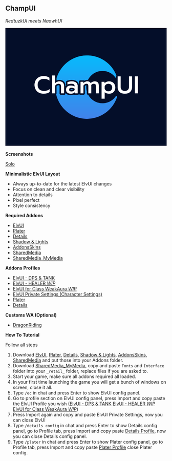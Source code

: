 ## **ChampUI**

*RedtuzkUI meets NaowhUI*

![logo](screens/champui_logo_1.png?raw=true "logo")

**Screenshots**

[Solo](screens/ChampUI_Solo.jpg)

**Minimalistic ElvUI Layout** 

- Always up-to-date for the latest ElvUI changes  
- Focus on clean and clear visibility
- Attention to details
- Pixel perfect
- Style consistency

**Required Addons**

- [ElvUI](https://www.tukui.org/download.php?ui=elvui)
- [Plater](https://www.curseforge.com/wow/addons/plater-nameplates)
- [Details](https://www.curseforge.com/wow/addons/details)
- [Shadow & Lights](https://www.curseforge.com/wow/addons/elvui-shadow-light)
- [AddonsSkins](https://www.curseforge.com/wow/addons/addonskins)
- [SharedMedia](https://www.curseforge.com/wow/addons/sharedmedia)
- [SharedMedia_MyMedia](https://downgit.github.io/#/home?url=https://github.com/HectorMarcos/ChampUI/tree/master/_retail_)

**Addons Profiles**

- [ElvUI - DPS & TANK](https://github.com/HectorMarcos/ChampUI/blob/master/profiles/elvui_dps_tank.txt)
- [ElvUI - HEALER *WIP*](https://github.com/HectorMarcos/ChampUI/blob/master/profiles/elvui_healer.txt)
- [ElvUI for Class WeakAura *WIP*](https://github.com/HectorMarcos/ChampUI/blob/master/profiles/elvui_middle_wa.txt)
- [ElvUI Private Settings (Character Settings)](https://github.com/HectorMarcos/ChampUI/blob/master/profiles/elvui_private.txt)
- [Plater](https://github.com/HectorMarcos/ChampUI/blob/master/profiles/plater.txt)
- [Details](https://github.com/HectorMarcos/ChampUI/blob/master/profiles/details.txt)
 
**Customs WA (Optional)**
 
- [DragonRiding](https://github.com/HectorMarcos/ChampUI/blob/master/wa/dragonriding.txt)
  
**How To Tutorial**

Follow all steps
1. Download [ElvUI](https://www.tukui.org/download.php?ui=elvui), [Plater](https://www.curseforge.com/wow/addons/plater-nameplates), [Details](https://www.curseforge.com/wow/addons/details), [Shadow & Lights](https://www.curseforge.com/wow/addons/elvui-shadow-light), [AddonsSkins](https://www.curseforge.com/wow/addons/addonskins), [SharedMedia](https://www.curseforge.com/wow/addons/sharedmedia) and put those into your Addons folder.
2. Download [SharedMedia_MyMedia](https://downgit.github.io/#/home?url=https://github.com/HectorMarcos/ChampUI/tree/master/_retail_), copy and paste `Fonts` and `Interface` folder into your `_retail_` folder, replace files if you are asked to.
3. Start your game, make sure all addons required all loaded.
4. In your first time launching the game you will get a bunch of windows on screen, close it all.
5. Type `/ec` in chat and press Enter to show ElvUI config panel.
6. Go to profile section on ElvUI config panel, press Import and copy paste the ElvUI Profile you wish ([ElvUI - DPS & TANK](https://github.com/HectorMarcos/ChampUI/blob/master/profiles/elvui_dps_tank.txt) [ElvUI - HEALER *WIP*](https://github.com/HectorMarcos/ChampUI/blob/master/profiles/elvui_healer.txt) [ElvUI for Class WeakAura *WIP*](https://github.com/HectorMarcos/ChampUI/blob/master/profiles/elvui_middle_wa.txt))
7. Press Import again and copy and paste ElvUI Private Settings, now you can close ElvUI 
8. Type `/details config` in chat and press Enter to show Details config panel, go to Profile tab, press Import and copy paste [Details Profile](https://github.com/HectorMarcos/ChampUI/blob/master/profiles/details.txt), now you can close Details config panel.
9. Type `/plater` in chat and press Enter to show Plater config panel, go to Profile tab, press Import and copy paste [Plater Profile](https://github.com/HectorMarcos/ChampUI/blob/master/profiles/plater.txt) close Plater config.
